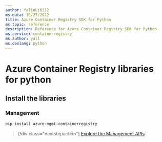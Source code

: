 ```yaml
---
author: YalinLi0312
ms.data: 10/27/2022
title: Azure Container Registry SDK for Python
ms.topic: reference
description: Reference for Azure Container Registry SDK for Python
ms.service: containerregistry
ms.author: yall
ms.devlang: python
---
```

# Azure Container Registry libraries for python

## Install the libraries


### Management

```bash
pip install azure-mgmt-containerregistry
```
> [!div class="nextstepaction"]
> [Explore the Management APIs](/python/api/overview/azure/containerregistry/management)